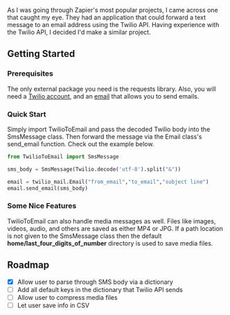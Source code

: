 As I was going through Zapier's most popular projects, I came across one that caught my eye. They had an application that could forward a text message to an email address using the Twilio API. Having experience with the Twilio API, I decided I'd make a similar project.

<!-- GETTING STARTED -->
## Getting Started

### Prerequisites
The only external package you need is the requests library. Also, you will need a [Twilio account](https://www.twilio.com/), and an [email](https://support.google.com/accounts/answer/6010255) that allows you to send emails.

### Quick Start
Simply import TwilioToEmail and pass the decoded Twilio body into the SmsMessage class. Then forward the message via the Email class's send_email function. Check out the example below.

```python
from TwilioToEmail import SmsMessage

sms_body = SmsMessage(Twilio.decode('utf-8').split("&"))

email = twilio_mail.Email("from_email","to_email","subject line")
email.send_email(sms_body)
```

### Some Nice Features
TwilioToEmail can also handle media messages as well. Files like images, videos, audio, and others are saved as either MP4 or JPG. If a path location is not given to the SmsMessage class then the default **home/last_four_digits_of_number** directory is used to save media files.


<!-- ROADMAP -->
## Roadmap
- [x] Allow user to parse through SMS body via a dictionary
- [ ] Add all default keys in the dictionary that Twilio API sends
- [ ] Allow user to compress media files
- [ ] Let user save info in CSV